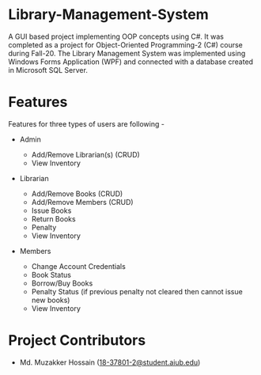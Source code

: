 # Library-Management-System
A GUI based project implementing OOP concepts using C#. It was completed as a project for Object-Oriented Programming-2 (C#) course during Fall-20. The Library Management System was implemented using Windows Forms Application (WPF) and connected with a database created in Microsoft SQL Server.

# Features
Features for three types of users are following -

*	Admin
    *	Add/Remove Librarian(s) (CRUD)
    *	View Inventory
  
*	Librarian
    *	Add/Remove Books (CRUD)
    *	Add/Remove Members (CRUD)
    *	Issue Books
    *	Return Books
    *	Penalty
    *	View Inventory
  
*	Members
    *	Change Account Credentials
    * Book Status
    *	Borrow/Buy Books
    *	Penalty Status (if previous penalty not cleared then cannot issue new books)
    *	View Inventory
  
# Project Contributors  
  * Md. Muzakker Hossain (18-37801-2@student.aiub.edu)
